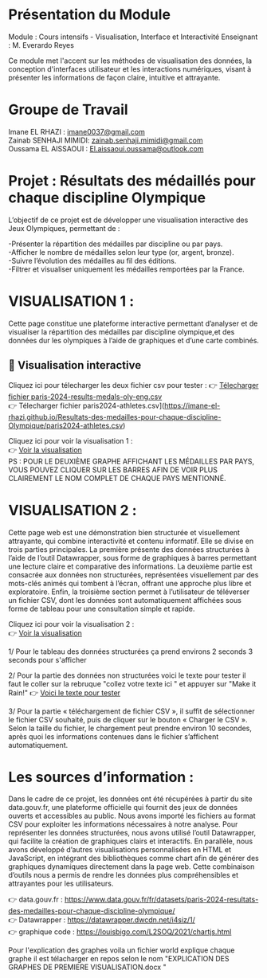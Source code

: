 # Présentation du Module
Module : Cours intensifs - Visualisation, Interface et Interactivité
Enseignant : M. Everardo Reyes

Ce module met l'accent sur les méthodes de visualisation des données, la conception d'interfaces utilisateur et les interactions numériques, visant à présenter les informations de façon claire, intuitive et attrayante.

# Groupe de Travail

Imane EL RHAZI : imane0037@gmail.com      
Zainab SENHAJI MIMIDI: zainab.senhaji.mimidi@gmail.com      
Oussama EL AISSAOUI : El.aissaoui.oussama@outlook.com


# Projet : Résultats des médaillés pour chaque discipline Olympique
L’objectif de ce projet est de développer une visualisation interactive des Jeux Olympiques, permettant de :

-Présenter la répartition des médailles par discipline ou par pays.   
-Afficher le nombre de médailles selon leur type (or, argent, bronze).            
-Suivre l’évolution des médailles au fil des éditions.                     
-Filtrer et visualiser uniquement les médailles remportées par la France. 

# VISUALISATION 1 :
Cette page constitue une plateforme interactive permettant d’analyser et de visualiser la répartition des médailles par discipline olympique,et des données dur les olympiques à l’aide de graphiques et d’une carte combinés.
## 🔗 Visualisation interactive

Cliquez ici pour télecharger les deux fichier csv pour tester : 
👉 [Télecharger fichier paris-2024-results-medals-oly-eng.csv ](https://imane-el-rhazi.github.io/Resultats-des-medailles-pour-chaque-discipline-Olympique/paris-2024-results-medals-oly-eng.csv)                
👉 Télecharger fichier paris2024-athletes.csv](https://imane-el-rhazi.github.io/Resultats-des-medailles-pour-chaque-discipline-Olympique/paris2024-athletes.csv)

Cliquez ici pour voir la visualisation 1 :  
👉 [Voir la visualisation](https://imane-el-rhazi.github.io/Resultats-des-medailles-pour-chaque-discipline-Olympique/Visualisation1.html)              
     PS : POUR LE DEUXIÈME GRAPHE AFFICHANT LES MÉDAILLES PAR PAYS, VOUS POUVEZ CLIQUER SUR LES BARRES AFIN DE VOIR PLUS CLAIREMENT LE NOM COMPLET DE CHAQUE PAYS MENTIONNÉ.


# VISUALISATION 2 :
Cette page web est une démonstration bien structurée et visuellement attrayante, qui combine interactivité et contenu informatif. Elle se divise en trois parties principales. La première présente des données structurées à l’aide de l’outil Datawrapper, sous forme de graphiques à barres permettant une lecture claire et comparative des informations. La deuxième partie est consacrée aux données non structurées, représentées visuellement par des mots-clés animés qui tombent à l’écran, offrant une approche plus libre et exploratoire. Enfin, la troisième section permet à l’utilisateur de téléverser un fichier CSV, dont les données sont automatiquement affichées sous forme de tableau pour une consultation simple et rapide.       

Cliquez ici pour voir la visualisation 2 :  
👉 [Voir la visualisation](https://imane-el-rhazi.github.io/Resultats-des-medailles-pour-chaque-discipline-Olympique/Visualisation2.html)


1/ Pour le tableau des données structurées ça prend environs 2 seconds 3 seconds pour s'afficher        

2/ Pour la partie des données non structurées  voici le texte pour tester il faut le coller sur la rebruque "collez votre texte ici " et appuyer sur "Make it Rain!"
    👉 [Voici le texte pour tester](https://imane-el-rhazi.github.io/Resultats-des-medailles-pour-chaque-discipline-Olympique/nonStructuré.txt) 
    
3/ Pour la partie « téléchargement de fichier CSV », il suffit de sélectionner le fichier CSV souhaité, puis de cliquer sur le bouton « Charger le CSV ». Selon la taille du fichier, le chargement peut prendre environ 10 secondes, après quoi les informations contenues dans le fichier s’affichent automatiquement.

# Les sources d’information :

Dans le cadre de ce projet, les données ont été récupérées à partir du site data.gouv.fr, une plateforme officielle qui fournit des jeux de données ouverts et accessibles au public. Nous avons importé les fichiers au format CSV pour exploiter les informations nécessaires à notre analyse. Pour représenter les données structurées, nous avons utilisé l’outil Datawrapper, qui facilite la création de graphiques clairs et interactifs. En parallèle, nous avons développé d’autres visualisations personnalisées en HTML et JavaScript, en intégrant des bibliothèques comme chart afin de générer des graphiques dynamiques directement dans la page web. Cette combinaison d’outils nous a permis de rendre les données plus compréhensibles et attrayantes pour les utilisateurs.

👉  data.gouv.fr : https://www.data.gouv.fr/fr/datasets/paris-2024-resultats-des-medailles-pour-chaque-discipline-olympique/                               
👉 Datawrapper :  https://datawrapper.dwcdn.net/i4siz/1/                                    
👉 graphique code : https://louisbigo.com/L2SOQ/2021/chartjs.html

Pour l'explication des graphes voila un fichier world explique chaque graphe il est télacharger en repos selon le nom  "EXPLICATION DES GRAPHES DE PREMIERE VISUALISATION.docx "                   









